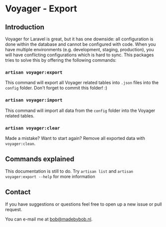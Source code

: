 # Voyager - Export


## Introduction

Voyager for Laravel is great, but it has one downside: all configuration is done within the database and cannot be configured with code. When you have multiple environments (e.g. development, staging, production), you will have conflicting configurations which is hard to sync.
This packages tries to solve this by offering the following commands:

### `artisan voyager:export`

This command will export all Voyager related tables into `.json` files into the `config` folder. Don't forget to commit this folder! :)

### `artisan voyager:import`

This command will import all data from the `config` folder into the Voyager related tables.

### `artisan voyager:clear`

Made a mistake? Want to start again? Remove all exported data with `voyager:clean`.

## Commands explained

This documentation is still to do. Try `artisan list` and `artisan voyager:export --help` for more information

## Contact

If you have suggestions or questions feel free to open up a new issue or pull request.

You can e-mail me at bob@madebybob.nl.

